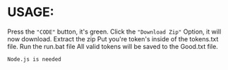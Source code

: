 # USAGE:
Press the `"CODE"` button, it's green. Click the `"Download Zip"` Option, it will now download.
Extract the zip
Put you're token's inside of the tokens.txt file.
Run the run.bat file
All valid tokens will be saved to the Good.txt file.

`Node.js is needed`
